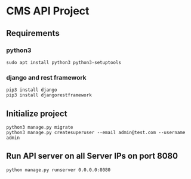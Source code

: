 # CMS API Project

## Requirements

### python3

```
sudo apt install python3 python3-setuptools
```

### django and rest framework

```
pip3 install django
pip3 install djangorestframework
```

## Initialize project

```
python3 manage.py migrate
python3 manage.py createsuperuser --email admin@test.com --username admin
```

## Run API server on all Server IPs on port 8080

```
python manage.py runserver 0.0.0.0:8080
```

